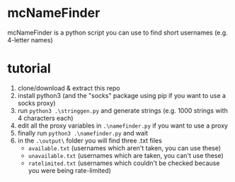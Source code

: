 # mcNameFinder
mcNameFinder is a python script you can use to find short usernames (e.g. 4-letter names)

# tutorial
1. clone/download & extract this repo
2. install python3 (and the "socks" package using pip if you want to use a socks proxy)
3. run ```python3 .\stringgen.py``` and generate strings (e.g. 1000 strings with 4 characters each)
4. edit all the proxy variables in ```.\namefinder.py``` if you want to use a proxy
5. finally run ```python3 .\namefinder.py``` and wait
6. in the ```.\output\``` folder you will find three .txt files
   - ```available.txt``` (usernames which aren't taken, you can use these)
   - ```unavailable.txt``` (usernames which are taken, you can't use these)
   - ```ratelimited.txt``` (usernames which couldn't be checked because you were being rate-limited)
